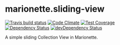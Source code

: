 # marionette.sliding-view
[![Travis build status](http://img.shields.io/travis/jmeas/marionette.sliding-view.svg?style=flat)](https://travis-ci.org/jmeas/marionette.sliding-view)
[![Code Climate](https://codeclimate.com/github/jmeas/marionette.sliding-view/badges/gpa.svg)](https://codeclimate.com/github/jmeas/marionette.sliding-view)
[![Test Coverage](https://codeclimate.com/github/jmeas/marionette.sliding-view/badges/coverage.svg)](https://codeclimate.com/github/jmeas/marionette.sliding-view)
[![Dependency Status](https://david-dm.org/jmeas/marionette.sliding-view.svg)](https://david-dm.org/jmeas/marionette.sliding-view)
[![devDependency Status](https://david-dm.org/jmeas/marionette.sliding-view/dev-status.svg)](https://david-dm.org/jmeas/marionette.sliding-view#info=devDependencies)

A simple sliding Collection View in Marionette.

